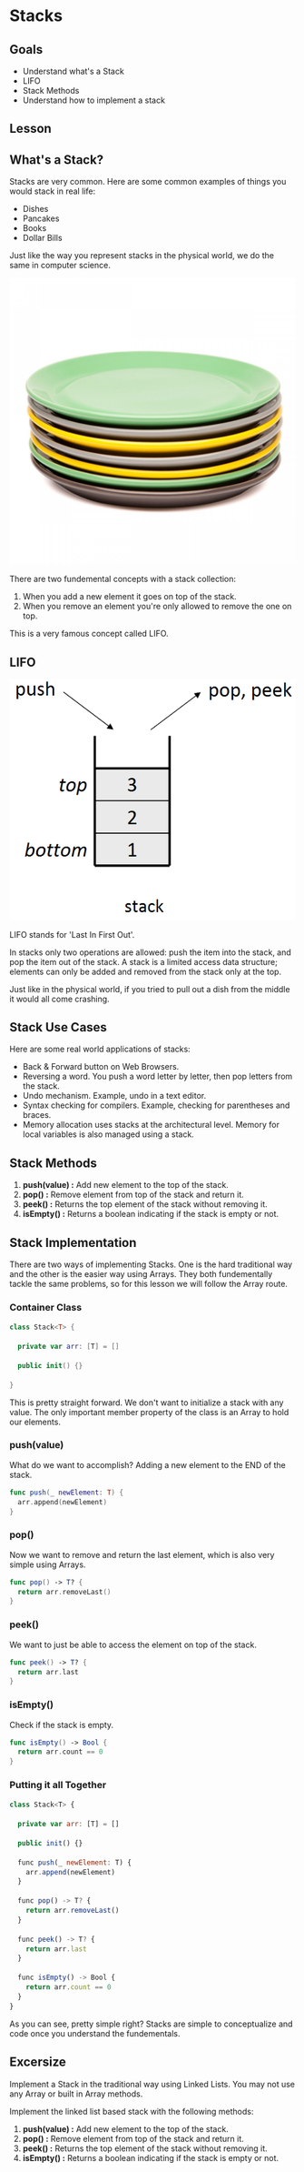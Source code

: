 # Stacks

## Goals
- Understand what's a Stack
- LIFO
- Stack Methods
- Understand how to implement a stack

## Lesson 

## What's a Stack?

Stacks are very common. Here are some common examples of things you would stack in real life:

- Dishes
- Pancakes 
- Books
- Dollar Bills

Just like the way you represent stacks in the physical world, we do the same in computer science.

![Stack of Dishes](assets/stack-dishes.jpeg)

There are two fundemental concepts with a stack collection:

1. When you add a new element it goes on top of the stack.
2. When you remove an element you're only allowed to remove the one on top.

This is a very famous concept called LIFO.

## LIFO

![Stack of Dishes](assets/stack-graphic.png)

LIFO stands for 'Last In First Out'. 

In stacks only two operations are allowed: push the item into the stack, and pop the item out of the stack. A stack is a limited access data structure; elements can only be added and removed from the stack only at the top. 

Just like in the physical world, if you tried to pull out a dish from the middle it would all come crashing.

## Stack Use Cases

Here are some real world applications of stacks:

- Back & Forward button on Web Browsers.
- Reversing a word. You push a word letter by letter, then pop letters from the stack.
- Undo mechanism. Example, undo in a text editor.
- Syntax checking for compilers. Example, checking for parentheses and braces.
- Memory allocation uses stacks at the architectural level. Memory for local variables is also managed using a stack.

## Stack Methods

1. **push(value) :** Add new element to the top of the stack.
2. **pop() :** Remove element from top of the stack and return it. 
3. **peek() :** Returns the top element of the stack without removing it.
4. **isEmpty() :** Returns a boolean indicating if the stack is empty or not.

## Stack Implementation

There are two ways of implementing Stacks. One is the hard traditional way and the other is the easier way using Arrays. They both fundementally tackle the same problems, so for this lesson we will follow the Array route. 

### Container Class

```swift
class Stack<T> {

  private var arr: [T] = []

  public init() {}

}
```

This is pretty straight forward. We don't want to initialize a stack with any value. The only important member property of the class is an Array to hold our elements.

### push(value)

What do we want to accomplish? Adding a new element to the END of the stack. 

```swift
func push(_ newElement: T) {
  arr.append(newElement)
}
```

### pop()

Now we want to remove and return the last element, which is also very simple using Arrays.

```swift
func pop() -> T? {
  return arr.removeLast()
}
```

### peek()

We want to just be able to access the element on top of the stack. 

```swift
func peek() -> T? {
  return arr.last
}
```

### isEmpty()

Check if the stack is empty.

```swift
func isEmpty() -> Bool {
  return arr.count == 0
}
```

### Putting it all Together

```javascript
class Stack<T> {

  private var arr: [T] = []

  public init() {}

  func push(_ newElement: T) {
    arr.append(newElement)
  }

  func pop() -> T? {
    return arr.removeLast()
  }

  func peek() -> T? {
    return arr.last
  }

  func isEmpty() -> Bool {
    return arr.count == 0
  }
}
```

As you can see, pretty simple right? Stacks are simple to conceptualize and code once you understand the fundementals. 

## Excersize

Implement a Stack in the traditional way using Linked Lists. You may not use any Array or built in Array methods. 

Implement the linked list based stack with the following methods:

1. **push(value) :** Add new element to the top of the stack.
2. **pop() :** Remove element from top of the stack and return it. 
3. **peek() :** Returns the top element of the stack without removing it.
4. **isEmpty() :** Returns a boolean indicating if the stack is empty or not.
